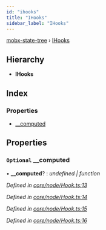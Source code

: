 ```yaml
---
id: "ihooks"
title: "IHooks"
sidebar_label: "IHooks"
---
```


[mobx-state-tree](../index.md) › [IHooks](ihooks.md)

## Hierarchy

* **IHooks**

## Index

### Properties

* [__computed](ihooks.md#optional-__computed)

## Properties

### `Optional` __computed

• **__computed**? : *undefined | function*

*Defined in [core/node/Hook.ts:13](https://github.com/mobxjs/mobx-state-tree/blob/6cb98690/packages/mobx-state-tree/src/core/node/Hook.ts#L13)*

*Defined in [core/node/Hook.ts:14](https://github.com/mobxjs/mobx-state-tree/blob/6cb98690/packages/mobx-state-tree/src/core/node/Hook.ts#L14)*

*Defined in [core/node/Hook.ts:15](https://github.com/mobxjs/mobx-state-tree/blob/6cb98690/packages/mobx-state-tree/src/core/node/Hook.ts#L15)*

*Defined in [core/node/Hook.ts:16](https://github.com/mobxjs/mobx-state-tree/blob/6cb98690/packages/mobx-state-tree/src/core/node/Hook.ts#L16)*
